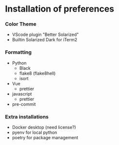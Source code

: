 # Installation of preferences

### Color Theme
* VScode plugin "Better Solarized"
* Builtin Solarized Dark for iTerm2

### Formatting
* Python
  * Black
  * flake8 (flake8hell)
  * isort
* Vue
  * prettier
* javascript
  * prettier
* pre-commit

### Extra installations
* Docker desktop (need license?)
* pyenv for local python
* poetry for package management